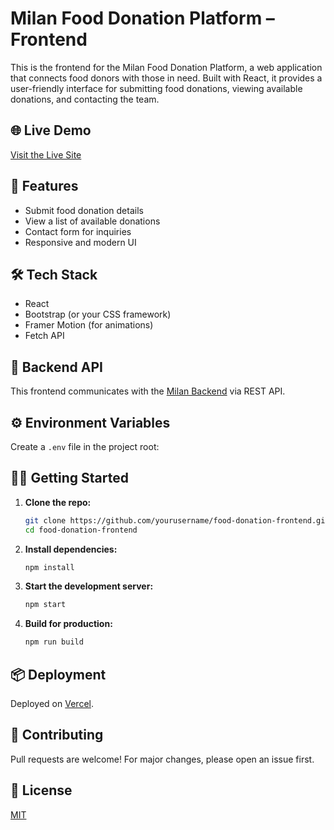 # Milan Food Donation Platform – Frontend

This is the frontend for the Milan Food Donation Platform, a web application that connects food donors with those in need. Built with React, it provides a user-friendly interface for submitting food donations, viewing available donations, and contacting the team.

## 🌐 Live Demo

[Visit the Live Site](https://your-frontend-domain.vercel.app)

## 🚀 Features

- Submit food donation details
- View a list of available donations
- Contact form for inquiries
- Responsive and modern UI

## 🛠️ Tech Stack

- React
- Bootstrap (or your CSS framework)
- Framer Motion (for animations)
- Fetch API

## 🔗 Backend API

This frontend communicates with the [Milan Backend](https://milan-backend.onrender.com) via REST API.

## ⚙️ Environment Variables

Create a `.env` file in the project root:


## 🧑‍💻 Getting Started

1. **Clone the repo:**
   ```bash
   git clone https://github.com/yourusername/food-donation-frontend.git
   cd food-donation-frontend
   ```

2. **Install dependencies:**
   ```bash
   npm install
   ```

3. **Start the development server:**
   ```bash
   npm start
   ```

4. **Build for production:**
   ```bash
   npm run build
   ```

## 📦 Deployment

Deployed on [Vercel](https://vercel.com/).

## 🤝 Contributing

Pull requests are welcome! For major changes, please open an issue first.

## 📄 License

[MIT](LICENSE)
